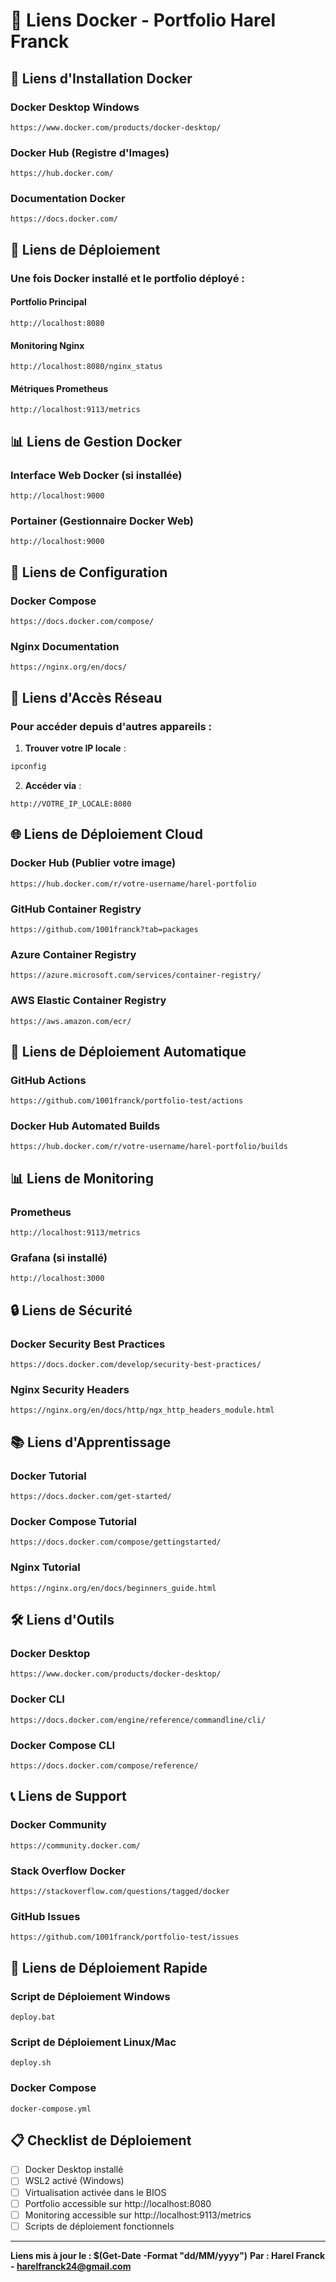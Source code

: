 # 🔗 Liens Docker - Portfolio Harel Franck

## 🐳 Liens d'Installation Docker

### Docker Desktop Windows
```
https://www.docker.com/products/docker-desktop/
```

### Docker Hub (Registre d'Images)
```
https://hub.docker.com/
```

### Documentation Docker
```
https://docs.docker.com/
```

## 🚀 Liens de Déploiement

### Une fois Docker installé et le portfolio déployé :

#### Portfolio Principal
```
http://localhost:8080
```

#### Monitoring Nginx
```
http://localhost:8080/nginx_status
```

#### Métriques Prometheus
```
http://localhost:9113/metrics
```

## 📊 Liens de Gestion Docker

### Interface Web Docker (si installée)
```
http://localhost:9000
```

### Portainer (Gestionnaire Docker Web)
```
http://localhost:9000
```

## 🔧 Liens de Configuration

### Docker Compose
```
https://docs.docker.com/compose/
```

### Nginx Documentation
```
https://nginx.org/en/docs/
```

## 📱 Liens d'Accès Réseau

### Pour accéder depuis d'autres appareils :

1. **Trouver votre IP locale** :
```bash
ipconfig
```

2. **Accéder via** :
```
http://VOTRE_IP_LOCALE:8080
```

## 🌐 Liens de Déploiement Cloud

### Docker Hub (Publier votre image)
```
https://hub.docker.com/r/votre-username/harel-portfolio
```

### GitHub Container Registry
```
https://github.com/1001franck?tab=packages
```

### Azure Container Registry
```
https://azure.microsoft.com/services/container-registry/
```

### AWS Elastic Container Registry
```
https://aws.amazon.com/ecr/
```

## 🚀 Liens de Déploiement Automatique

### GitHub Actions
```
https://github.com/1001franck/portfolio-test/actions
```

### Docker Hub Automated Builds
```
https://hub.docker.com/r/votre-username/harel-portfolio/builds
```

## 📊 Liens de Monitoring

### Prometheus
```
http://localhost:9113/metrics
```

### Grafana (si installé)
```
http://localhost:3000
```

## 🔒 Liens de Sécurité

### Docker Security Best Practices
```
https://docs.docker.com/develop/security-best-practices/
```

### Nginx Security Headers
```
https://nginx.org/en/docs/http/ngx_http_headers_module.html
```

## 📚 Liens d'Apprentissage

### Docker Tutorial
```
https://docs.docker.com/get-started/
```

### Docker Compose Tutorial
```
https://docs.docker.com/compose/gettingstarted/
```

### Nginx Tutorial
```
https://nginx.org/en/docs/beginners_guide.html
```

## 🛠️ Liens d'Outils

### Docker Desktop
```
https://www.docker.com/products/docker-desktop/
```

### Docker CLI
```
https://docs.docker.com/engine/reference/commandline/cli/
```

### Docker Compose CLI
```
https://docs.docker.com/compose/reference/
```

## 📞 Liens de Support

### Docker Community
```
https://community.docker.com/
```

### Stack Overflow Docker
```
https://stackoverflow.com/questions/tagged/docker
```

### GitHub Issues
```
https://github.com/1001franck/portfolio-test/issues
```

## 🎯 Liens de Déploiement Rapide

### Script de Déploiement Windows
```
deploy.bat
```

### Script de Déploiement Linux/Mac
```
deploy.sh
```

### Docker Compose
```
docker-compose.yml
```

## 📋 Checklist de Déploiement

- [ ] Docker Desktop installé
- [ ] WSL2 activé (Windows)
- [ ] Virtualisation activée dans le BIOS
- [ ] Portfolio accessible sur http://localhost:8080
- [ ] Monitoring accessible sur http://localhost:9113/metrics
- [ ] Scripts de déploiement fonctionnels

---

**Liens mis à jour le : $(Get-Date -Format "dd/MM/yyyy")**
**Par : Harel Franck - harelfranck24@gmail.com** 